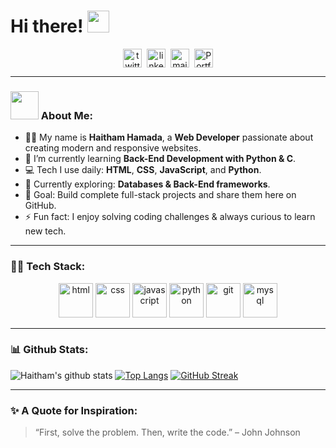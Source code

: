 # Hi there! <img src="https://github.com/TheDudeThatCode/TheDudeThatCode/blob/master/Assets/Hi.gif" width="35" />

<p align="center">
<a href="https://twitter.com/your_handle" target="blank"><img align="center" src="https://cdn.jsdelivr.net/npm/simple-icons@3.0.1/icons/twitter.svg" alt="twitter" height="30" width="30" /></a>&nbsp;
<a href="https://linkedin.com/in/your_linkedin" target="blank"><img align="center" src="https://cdn.jsdelivr.net/npm/simple-icons@3.0.1/icons/linkedin.svg" alt="linkedin" height="30" width="30" /></a>&nbsp;
<a href="mailto:yourmail@example.com" target="blank"><img align="center" src="https://cdn.jsdelivr.net/npm/simple-icons@3.0.1/icons/gmail.svg" alt="mail" height="30" width="30" /></a>&nbsp;
<a href="https://yourportfolio.com"><img align="center" alt="Portfolio" width="30px" src="https://cdn.jsdelivr.net/npm/simple-icons@3.0.1/icons/googlechrome.svg" /></a>
</p>

---

### <img src="https://github.com/TheDudeThatCode/TheDudeThatCode/blob/master/Assets/Developer.gif" width="45" /> About Me:
- 👨‍💻 My name is **Haitham Hamada**, a **Web Developer** passionate about creating modern and responsive websites.  
- 🚀 I’m currently learning **Back-End Development with Python & C**.  
- 💻 Tech I use daily: **HTML**, **CSS**, **JavaScript**, and **Python**.  
- 🌱 Currently exploring: **Databases & Back-End frameworks**.  
- 🎯 Goal: Build complete full-stack projects and share them here on GitHub.  
- ⚡ Fun fact: I enjoy solving coding challenges & always curious to learn new tech.

---

### 🧑‍💻 Tech Stack:
<p align="center">
  <img src="https://www.vectorlogo.zone/logos/w3_html5/w3_html5-icon.svg" alt="html" width="55" height="55"/>
  <img src="https://www.vectorlogo.zone/logos/w3_css/w3_css-official.svg" alt="css" width="55" height="55"/>
  <img src="https://www.vectorlogo.zone/logos/javascript/javascript-icon.svg" alt="javascript" width="55" height="55"/>
  <img src="https://www.vectorlogo.zone/logos/python/python-icon.svg" alt="python" width="55" height="55"/>
  <img src="https://www.vectorlogo.zone/logos/git-scm/git-scm-icon.svg" alt="git" width="55" height="55"/>
  <img src="https://www.vectorlogo.zone/logos/mysql/mysql-icon.svg" alt="mysql" width="55" height="55"/>
</p>

---

### 📊 Github Stats:
![Haitham's github stats](https://github-readme-stats.vercel.app/api?username=yourusername&show_icons=true&theme=radical&count_private=true)
[![Top Langs](https://github-readme-stats.vercel.app/api/top-langs/?username=yourusername&layout=compact&theme=radical)](https://github.com/anuraghazra/github-readme-stats)
[![GitHub Streak](https://github-readme-streak-stats.herokuapp.com/?user=yourusername&theme=radical)](https://git.io/streak-stats)

---

### ✨ A Quote for Inspiration:
> “First, solve the problem. Then, write the code.” – John Johnson

